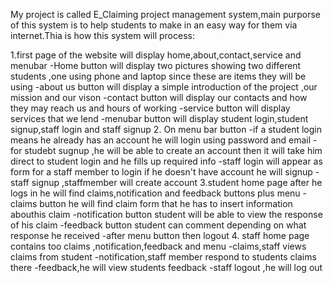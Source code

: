 My project is called E_Claiming project management system,main purporse of this system is to help students to make in an easy way for them via internet.Thia is how this system will process:
 
1.first page of the website will display home,about,contact,service and menubar
     -Home button will display two pictures showing two different students ,one using phone and laptop since these are items they will be using 
     -about us button will display a simple introduction of the project ,our mission and our vison
     -contact button will display our contacts and how they may reach us and hours of working
     -service button will display services that we lend 
     -menubar button will display student login,student signup,staff login and staff signup
2. On menu bar button 
  -if a student login means he already has an account he will login using password and email
  -for studebt sugnup ,he will be able to create an account then it will take him direct to student login and he fills up required info
  -staff login will appear as form for a staff member to login if he doesn't have account he will signup
  -staff signup ,staffmember will create account
3.student home page after he logs in he will find claims,notification and feedback buttons plus menu 
  -claims button he will find claim form that he has to insert information abouthis claim
  -notification button student will be able to view the response of his claim
  -feedback button student can comment depending on what response he received
  -after menu button then logout
4. staff home page contains too claims ,notification,feedback and menu
   -claims,staff views claims from student
   -notification,staff member respond to students claims there
   -feedback,he will view students feedback 
   -staff logout ,he will log out 
